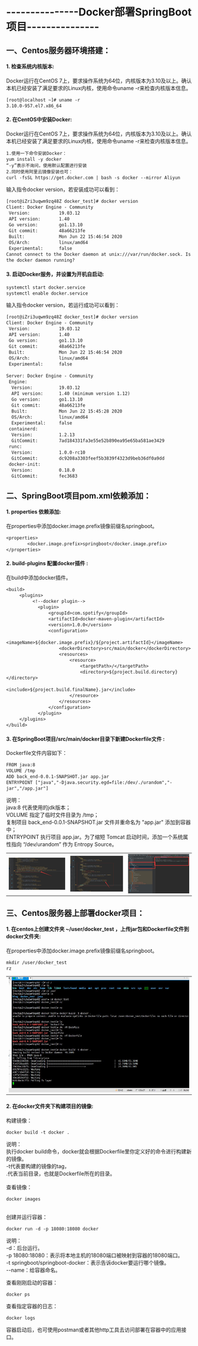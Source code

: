 # ---------------Docker部署SpringBoot项目---------------

## 一、Centos服务器环境搭建： </br>


#### 1. 检查系统内核版本: </br>
Docker运行在CentOS 7上，要求操作系统为64位，内核版本为3.10及以上。确认本机已经安装了满足要求的Linux内核，使用命令uname -r来检查内核版本信息。
```
[root@localhost ~]# uname -r
3.10.0-957.el7.x86_64
```

#### 2. 在CentOS中安装Docker: </br>
Docker运行在CentOS 7上，要求操作系统为64位，内核版本为3.10及以上。确认本机已经安装了满足要求的Linux内核，使用命令uname -r来检查内核版本信息。
```
1.使用一下命令安装Docker：
yum install -y docker
“-y”表示不询问，使用默认配置进行安装
2.同时使用阿里云镜像安装也可：
curl -fsSL https://get.docker.com | bash -s docker --mirror Aliyun
```

输入指令docker version，若安装成功可以看到：
```
[root@iZri3uqwm9zq48Z docker_test]# docker version
Client: Docker Engine - Community
 Version:           19.03.12
 API version:       1.40
 Go version:        go1.13.10
 Git commit:        48a66213fe
 Built:             Mon Jun 22 15:46:54 2020
 OS/Arch:           linux/amd64
 Experimental:      false
Cannot connect to the Docker daemon at unix:///var/run/docker.sock. Is the docker daemon running?
```

#### 3. 启动Docker服务，并设置为开机自启动: </br>

```
systemctl start docker.service
systemctl enable docker.service
```

输入指令docker version，若运行成功可以看到：
```
[root@iZri3uqwm9zq48Z docker_test]# docker version
Client: Docker Engine - Community
 Version:           19.03.12
 API version:       1.40
 Go version:        go1.13.10
 Git commit:        48a66213fe
 Built:             Mon Jun 22 15:46:54 2020
 OS/Arch:           linux/amd64
 Experimental:      false

Server: Docker Engine - Community
 Engine:
  Version:          19.03.12
  API version:      1.40 (minimum version 1.12)
  Go version:       go1.13.10
  Git commit:       48a66213fe
  Built:            Mon Jun 22 15:45:28 2020
  OS/Arch:          linux/amd64
  Experimental:     false
 containerd:
  Version:          1.2.13
  GitCommit:        7ad184331fa3e55e52b890ea95e65ba581ae3429
 runc:
  Version:          1.0.0-rc10
  GitCommit:        dc9208a3303feef5b3839f4323d9beb36df0a9dd
 docker-init:
  Version:          0.18.0
  GitCommit:        fec3683
```


## 二、SpringBoot项目pom.xml依赖添加： </br>

#### 1. properties 依赖添加: </br>
在properties中添加docker.image.prefix镜像前缀名springboot。

```
<properties>
        <docker.image.prefix>springboot</docker.image.prefix>
</properties>
```

#### 2. build-plugins 配置docker插件 : </br>
在build中添加docker插件。

```
<build>
     <plugins>
          <!--docker plugin-->
            <plugin>
                <groupId>com.spotify</groupId>
                <artifactId>docker-maven-plugin</artifactId>
                <version>1.0.0</version>
                <configuration>
                    <imageName>${docker.image.prefix}/${project.artifactId}</imageName>
                    <dockerDirectory>src/main/docker</dockerDirectory>
                    <resources>
                        <resource>
                            <targetPath>/</targetPath>
                            <directory>${project.build.directory}</directory>
                            <include>${project.build.finalName}.jar</include>
                        </resource>
                    </resources>
                </configuration>
            </plugin>
     </plugins>
</build>
```

#### 3. 在SpringBoot项目/src/main/docker目录下新建Dockerfile文件 : </br>

Dockerfile文件内容如下：

```
FROM java:8 
VOLUME /tmp 
ADD back_end-0.0.1-SNAPSHOT.jar app.jar
ENTRYPOINT ["java","-Djava.security.egd=file:/dev/./urandom","-jar","/app.jar"]
```

说明：</br>
java:8 代表使用的jdk版本；</br>
VOLUME 指定了临时文件目录为 /tmp；</br>
复制项目 back_end-0.0.1-SNAPSHOT.jar 文件并重命名为 "app.jar" 添加到容器中；</br>
ENTRYPOINT 执行项目 app.jar。为了缩短 Tomcat 启动时间，添加一个系统属性指向 “/dev/urandom” 作为 Entropy Source。</br>

<table>
    <tr>
        <td ><center><img src="../images/3.Docker部署SpringBoot项目/Docker部署-pom.xml文件添加properties依赖.jpg"></center></td>
        <td ><center><img src="../images/3.Docker部署SpringBoot项目/Docker部署-pom.xml文件添加plugin插件.jpg"></center></td>
        <td ><center><img src="../images/3.Docker部署SpringBoot项目/Docker部署-项目新建DockerFile.jpg"></center></td>
    </tr>
</table>


## 三、Centos服务器上部署docker项目： </br>

#### 1. 在centos上创建文件夹 ~/user/docker_test ，上传jar包和Dockerfile文件到docker文件夹: </br>
在properties中添加docker.image.prefix镜像前缀名springboot。

```
mkdir /user/docker_test
rz
```

<table>
    <tr>
        <td ><center><img src="../images/3.Docker部署SpringBoot项目/Docker build过程.jpg"></center></td>
    </tr>
</table>

#### 2. 在docker文件夹下构建项目的镜像: </br>
构建镜像：

```
docker build -t docker .
```

说明：</br>
执行docker build命令，docker就会根据Dockerfile里你定义好的命令进行构建新的镜像。</br>
-t代表要构建的镜像的tag，</br>
.代表当前目录，也就是Dockerfile所在的目录。</br>
</br>
查看镜像：

```
docker images
```
</br>
创建并运行容器：

```
docker run -d -p 18080:18080 docker
```
说明：</br>
-d：后台运行。</br>
-p 18080:18080：表示将本地主机的18080端口被映射到容器的18080端口。</br>
-t springboot/springboot-docker：表示告诉docker要运行哪个镜像。 </br>
--name：给容器命名。</br>

查看刚刚启动的容器：

```
docker ps
```

查看指定容器的日志：
```
docker logs 
```

容器启动后，也可使用postman或者其他http工具去访问部署在容器中的应用接口。
